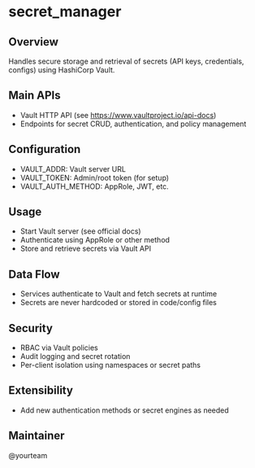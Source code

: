 # secret_manager

## Overview
Handles secure storage and retrieval of secrets (API keys, credentials, configs) using HashiCorp Vault.

## Main APIs
- Vault HTTP API (see https://www.vaultproject.io/api-docs)
- Endpoints for secret CRUD, authentication, and policy management

## Configuration
- VAULT_ADDR: Vault server URL
- VAULT_TOKEN: Admin/root token (for setup)
- VAULT_AUTH_METHOD: AppRole, JWT, etc.

## Usage
- Start Vault server (see official docs)
- Authenticate using AppRole or other method
- Store and retrieve secrets via Vault API

## Data Flow
- Services authenticate to Vault and fetch secrets at runtime
- Secrets are never hardcoded or stored in code/config files

## Security
- RBAC via Vault policies
- Audit logging and secret rotation
- Per-client isolation using namespaces or secret paths

## Extensibility
- Add new authentication methods or secret engines as needed

## Maintainer
@yourteam
